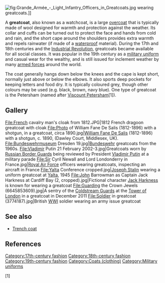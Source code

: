 ![](Grande_Armée_-_Light_Infantry_Officers_in_Greatcoats.jpg "fig:Grande_Armée_-_Light_Infantry_Officers_in_Greatcoats.jpg")
wearing greatcoats.\]\]

A **greatcoat**, also known as a watchcoat, is a large
[overcoat](overcoat "wikilink") that is typically made of wool designed
for warmth and protection against the weather. Its collar and cuffs can
be turned out to protect the face and hands from cold and rain, and the
short cape around the shoulders provides extra warmth and repels
rainwater (if made of a [waterproof](waterproof "wikilink") material).
During the 17th and 18th centuries and the [Industrial
Revolution](Industrial_Revolution "wikilink"), greatcoats became
available for all social classes. It was popular in the 19th century as
a [military uniform](military_uniform "wikilink") and casual wear for
the wealthy, and is still issued for inclement weather by many [armed
forces](armed_forces "wikilink") around the world.

The coat generally hangs down below the knees and the cape is kept
short, normally just above or below the elbows. It also sports deep
pockets for keeping letters and food dry. It is typically coloured grey,
though other colours may be used (e.g. black, brown, navy blue). One
type of greatcoat is the Petersham (named after [Viscount
Petersham](Viscount_Petersham "wikilink")[1]).

## Gallery

<File:French> cavalry man's cloak from 1812.JPG\|1812 French dragoon
greatcoat with cloak <File:Photo> of William Fane De Salis (1812-1896)
with a shotgun, in a greatcoat, circa 1890.jpg\|[William Fane De
Salis](William_Andrew_Salius_Fane_de_Salis "wikilink") (1812-1896) with
a shotgun, c. 1890, (Dawley Court, Middlesex, UK).
<File:Bundeswehrmuseum> Dresden
19.jpg\|[Bundeswehr](Bundeswehr "wikilink") greatcoats from the 1960s.
<File:Vladimir> Putin 21 February 2002-3.jpg\|Greatcoats worn by
[Russian Border Guards](Border_Guard_Service_of_Russia "wikilink") being
reviewed by President [Vladimir Putin](Vladimir_Putin "wikilink") at a
military parade <File:Sir> Cyril Newall and Lord Londonderry in
France.jpg\|[Royal Air Force](Royal_Air_Force "wikilink") officers
wearing greatcoats, inspecting an aircraft in France <File:Yalta>
Conference cropped.jpg\|[Joseph Stalin](Joseph_Stalin "wikilink")
wearing a uniform greatcoat at [Yalta](Yalta "wikilink"), 1945
<File:John> Barrowman as Captain Jack Harkness at Cardiff Bay (2,
cropped).jpg\|Fictional character [Jack
Harkness](Jack_Harkness "wikilink") is known for wearing a greatcoat
<File:Guarding> the Crown Jewels (6645853609).jpg\|A sentry of the
[Coldstream Guards](Coldstream_Guards "wikilink") at the [Tower of
London](Tower_of_London "wikilink") in a greatcoat in December 2011
<File:Soldier> in greatcoat (3774187).jpg\|British [WWI](WWI "wikilink")
soldier wearing an army issue greatcoat

## See also

-   [Trench coat](Trench_coat "wikilink")

## References

[Category:17th-century
fashion](Category:17th-century_fashion "wikilink")
[Category:18th-century
fashion](Category:18th-century_fashion "wikilink")
[Category:19th-century
fashion](Category:19th-century_fashion "wikilink") [Category:Coats
(clothing)](Category:Coats_(clothing) "wikilink") [Category:Military
uniforms](Category:Military_uniforms "wikilink")

[1]